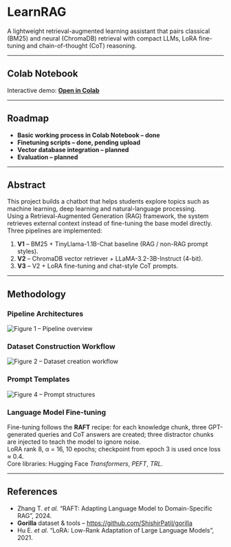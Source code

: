 # LearnRAG

A lightweight retrieval-augmented learning assistant that pairs classical (BM25) and neural (ChromaDB) retrieval with compact LLMs, LoRA fine-tuning and chain-of-thought (CoT) reasoning.

---

## Colab Notebook

Interactive demo: **[Open in Colab](YOUR_COLAB_LINK_HERE)**


---

## Roadmap

- **Basic working process in Colab Notebook – done**  
- **Finetuning scripts – done, pending upload**  
- **Vector database integration – planned**  
- **Evaluation – planned**

---

## Abstract
This project builds a chatbot that helps students explore topics such as machine learning, deep learning and natural-language processing.  
Using a Retrieval-Augmented Generation (RAG) framework, the system retrieves external context instead of fine-tuning the base model directly. Three pipelines are implemented:

1. **V1** – BM25 + TinyLlama-1.1B-Chat baseline (RAG / non-RAG prompt styles).  
2. **V2** – ChromaDB vector retriever + LLaMA-3.2-3B-Instruct (4-bit).  
3. **V3** – V2 + LoRA fine-tuning and chat-style CoT prompts.

---

## Methodology

### Pipeline Architectures
![Figure 1 – Pipeline overview](docs/img/pipeline_overview.png)

### Dataset Construction Workflow
![Figure 2 – Dataset creation workflow](docs/img/dataset_creation_workflow.png)

### Prompt Templates
![Figure 4 – Prompt structures](docs/img/prompt_templates.png)

### Language Model Fine-tuning
Fine-tuning follows the **RAFT** recipe: for each knowledge chunk, three GPT-generated queries and CoT answers are created; three distractor chunks are injected to teach the model to ignore noise.  
LoRA rank 8, α = 16, 10 epochs; checkpoint from epoch 3 is used once loss ≈ 0.4.  
Core libraries: Hugging Face *Transformers*, *PEFT*, *TRL*.

---

## References

- Zhang T. *et al.* “RAFT: Adapting Language Model to Domain-Specific RAG”, 2024.  
- **Gorilla** dataset & tools – <https://github.com/ShishirPatil/gorilla>  
- Hu E. *et al.* “LoRA: Low-Rank Adaptation of Large Language Models”, 2021.
